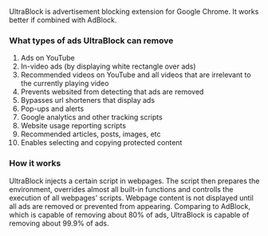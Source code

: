 UltraBlock is advertisement blocking extension for Google Chrome. It works better if combined with AdBlock.

### What types of ads UltraBlock can remove

1. Ads on YouTube
2. In-video ads (by displaying white rectangle over ads)
3. Recommended videos on YouTube and all videos that are irrelevant to the currently playing video
4. Prevents websited from detecting that ads are removed
5. Bypasses url shorteners that display ads
6. Pop-ups and alerts
7. Google analytics and other tracking scripts
8. Website usage reporting scripts
9. Recommended articles, posts, images, etc
10. Enables selecting and copying protected content

### How it works

UltraBlock injects a certain script in webpages. The script then prepares the environment, overrides almost all built-in functions and controlls the execution of all webpages' scripts. Webpage content is not displayed until all ads are removed or prevented from appearing. Comparing to AdBlock, which is capable of removing about 80% of ads, UltraBlock is capable of removing about 99.9% of ads.
